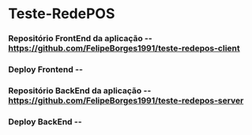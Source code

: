 # Teste-RedePOS

### Repositório FrontEnd da aplicação -- https://github.com/FelipeBorges1991/teste-redepos-client

### Deploy Frontend --

### Repositório BackEnd da aplicação -- https://github.com/FelipeBorges1991/teste-redepos-server

### Deploy BackEnd -- 

